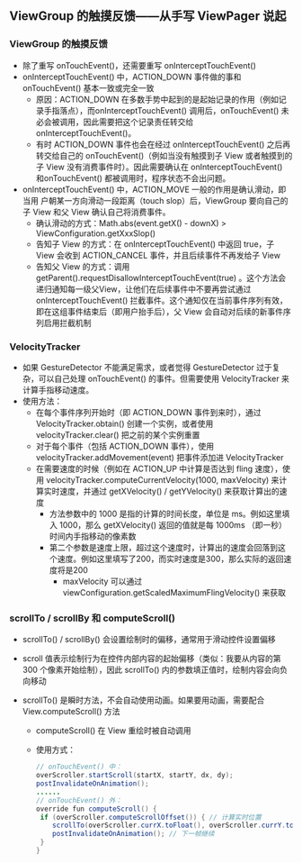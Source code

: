 ## ViewGroup 的触摸反馈——从⼿写 ViewPager 说起

### ViewGroup 的触摸反馈

* 除了重写 onTouchEvent()，还需要重写 onInterceptTouchEvent()
* onInterceptTouchEvent() 中，ACTION_DOWN 事件做的事和 onTouchEvent()
  基本一致或完全一致
  * 原因：ACTION_DOWN 在多数手势中起到的是起始记录的作用（例如记录手指落点），而onInterceptTouchEvent() 调用后，onTouchEvent() 未必会被调用，因此需要把这个记录责任转交给 onInterceptTouchEvent()。
  * 有时 ACTION_DOWN 事件也会在经过 onInterceptTouchEvent() 之后再转交给自己的 onTouchEvent()（例如当没有触摸到子 View 或者触摸到的子 View 没有消费事件时）。因此需要确认在 onInterceptTouchEvent() 和onTouchEvent() 都被调用时，程序状态不会出问题。
* onInterceptTouchEvent() 中，ACTION_MOVE 一般的作用是确认滑动，即当用
  户朝某一方向滑动一段距离（touch slop）后，ViewGroup 要向自己的子 View
  和父 View 确认自己将消费事件。
  * 确认滑动的方式：Math.abs(event.getX() - downX) > ViewConfiguration.getXxxSlop()
  * 告知子 View 的方式：在 onInterceptTouchEvent() 中返回 true，子 View 会收到 ACTION_CANCEL 事件，并且后续事件不再发给子 View
  * 告知父 View 的方式：调用getParent().requestDisallowInterceptTouchEvent(true) 。这个方法会递归通知每一级父View，让他们在后续事件中不要再尝试通过onInterceptTouchEvent() 拦截事件。这个通知仅在当前事件序列有效，即在这组事件结束后（即用户抬手后），父 View 会自动对后续的新事件序列启用拦截机制

### VelocityTracker

* 如果 GestureDetector 不能满足需求，或者觉得 GestureDetector 过于复杂，可以自己处理 onTouchEvent() 的事件。但需要使用 VelocityTracker 来计算手指移动速度。
* 使用方法：
  * 在每个事件序列开始时（即 ACTION_DOWN 事件到来时），通过 VelocityTracker.obtain() 创建⼀个实例，或者使用 velocityTracker.clear() 把之前的某个实例重置
  * 对于每个事件（包括 ACTION_DOWN 事件），使用velocityTracker.addMovement(event) 把事件添加进 VelocityTracker
  * 在需要速度的时候（例如在 ACTION_UP 中计算是否达到 fling 速度），使用 velocityTracker.computeCurrentVelocity(1000, maxVelocity) 来计算实时速度，并通过 getXVelocity() / getYVelocity() 来获取计算出的速度
    * 方法参数中的 1000 是指的计算的时间长度，单位是 ms。例如这里填入 1000，那么 getXVelocity() 返回的值就是每 1000ms （即一秒）时间内手指移动的像素数
    * 第二个参数是速度上限，超过这个速度时，计算出的速度会回落到这个速度。例如这里填写了200，而实时速度是300，那么实际的返回速度将是200
      * maxVelocity 可以通过viewConfiguration.getScaledMaximumFlingVelocity() 来获取

### scrollTo / scrollBy 和 computeScroll()

* scrollTo() / scrollBy() 会设置绘制时的偏移，通常用于滑动控件设置偏移

* scroll 值表示绘制行为在控件内部内容的起始偏移（类似：我要从内容的第 300 个像素开始绘制），因此 scrollTo() 内的参数填正值时，绘制内容会向负向移动

* scrollTo() 是瞬时方法，不会自动使用动画。如果要用动画，需要配合View.computeScroll() 方法

  * computeScroll() 在 View 重绘时被自动调用

  * 使用方式：

    ```java
    // onTouchEvent() 中：
    overScroller.startScroll(startX, startY, dx, dy);
    postInvalidateOnAnimation();
    ......
    // onTouchEvent() 外：
    override fun computeScroll() {
     if (overScroller.computeScrollOffset()) { // 计算实时位置
        scrollTo(overScroller.currX.toFloat(), overScroller.currY.toFloat()); // 更新界⾯
     	postInvalidateOnAnimation(); // 下⼀帧继续
     }
    }
    ```

    

